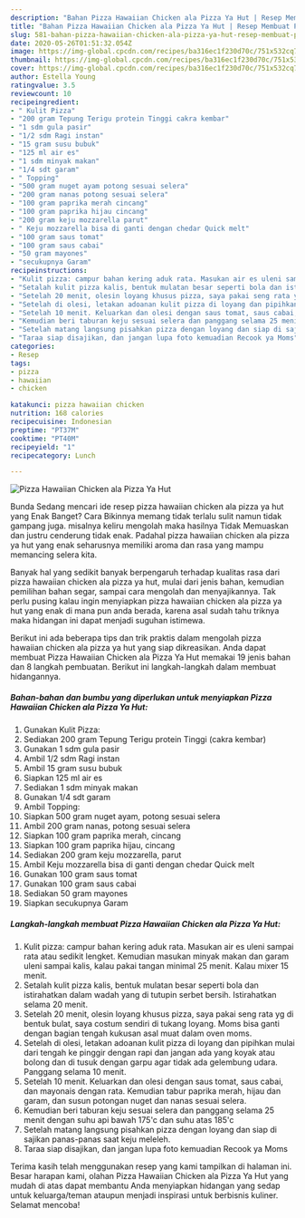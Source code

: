```yaml
---
description: "Bahan Pizza Hawaiian Chicken ala Pizza Ya Hut | Resep Membuat Pizza Hawaiian Chicken ala Pizza Ya Hut Yang Bikin Ngiler"
title: "Bahan Pizza Hawaiian Chicken ala Pizza Ya Hut | Resep Membuat Pizza Hawaiian Chicken ala Pizza Ya Hut Yang Bikin Ngiler"
slug: 581-bahan-pizza-hawaiian-chicken-ala-pizza-ya-hut-resep-membuat-pizza-hawaiian-chicken-ala-pizza-ya-hut-yang-bikin-ngiler
date: 2020-05-26T01:51:32.054Z
image: https://img-global.cpcdn.com/recipes/ba316ec1f230d70c/751x532cq70/pizza-hawaiian-chicken-ala-pizza-ya-hut-foto-resep-utama.jpg
thumbnail: https://img-global.cpcdn.com/recipes/ba316ec1f230d70c/751x532cq70/pizza-hawaiian-chicken-ala-pizza-ya-hut-foto-resep-utama.jpg
cover: https://img-global.cpcdn.com/recipes/ba316ec1f230d70c/751x532cq70/pizza-hawaiian-chicken-ala-pizza-ya-hut-foto-resep-utama.jpg
author: Estella Young
ratingvalue: 3.5
reviewcount: 10
recipeingredient:
- " Kulit Pizza"
- "200 gram Tepung Terigu protein Tinggi cakra kembar"
- "1 sdm gula pasir"
- "1/2 sdm Ragi instan"
- "15 gram susu bubuk"
- "125 ml air es"
- "1 sdm minyak makan"
- "1/4 sdt garam"
- " Topping"
- "500 gram nuget ayam potong sesuai selera"
- "200 gram nanas potong sesuai selera"
- "100 gram paprika merah cincang"
- "100 gram paprika hijau cincang"
- "200 gram keju mozzarella parut"
- " Keju mozzarella bisa di ganti dengan chedar Quick melt"
- "100 gram saus tomat"
- "100 gram saus cabai"
- "50 gram mayones"
- "secukupnya Garam"
recipeinstructions:
- "Kulit pizza: campur bahan kering aduk rata. Masukan air es uleni sampai rata atau sedikit lengket. Kemudian masukan minyak makan dan garam uleni sampai kalis, kalau pakai tangan minimal 25 menit. Kalau mixer 15 menit."
- "Setalah kulit pizza kalis, bentuk mulatan besar seperti bola dan istirahatkan dalam wadah yang di tutupin serbet bersih. Istirahatkan selama 20 menit."
- "Setelah 20 menit, olesin loyang khusus pizza, saya pakai seng rata yg di bentuk bulat, saya costum sendiri di tukang loyang. Moms bisa ganti dengan bagian tengah kukusan asal muat dalam oven moms."
- "Setelah di olesi, letakan adoanan kulit pizza di loyang dan pipihkan mulai dari tengah ke pinggir dengan rapi dan jangan ada yang koyak atau bolong dan di tusuk dengan garpu agar tidak ada gelembung udara. Panggang selama 10 menit."
- "Setelah 10 menit. Keluarkan dan olesi dengan saus tomat, saus cabai, dan mayonais dengan rata. Kemudian tabur paprika merah, hijau dan garam, dan susun potongan nuget dan nanas sesuai selera."
- "Kemudian beri taburan keju sesuai selera dan panggang selama 25 menit dengan suhu api bawah 175&#39;c dan suhu atas 185&#39;c"
- "Setelah matang langsung pisahkan pizza dengan loyang dan siap di sajikan panas-panas saat keju meleleh."
- "Taraa siap disajikan, dan jangan lupa foto kemuadian Recook ya Moms"
categories:
- Resep
tags:
- pizza
- hawaiian
- chicken

katakunci: pizza hawaiian chicken 
nutrition: 168 calories
recipecuisine: Indonesian
preptime: "PT37M"
cooktime: "PT40M"
recipeyield: "1"
recipecategory: Lunch

---
```



![Pizza Hawaiian Chicken ala Pizza Ya Hut](https://img-global.cpcdn.com/recipes/ba316ec1f230d70c/751x532cq70/pizza-hawaiian-chicken-ala-pizza-ya-hut-foto-resep-utama.jpg)

Bunda Sedang mencari ide resep pizza hawaiian chicken ala pizza ya hut yang Enak Banget? Cara Bikinnya memang tidak terlalu sulit namun tidak gampang juga. misalnya keliru mengolah maka hasilnya Tidak Memuaskan dan justru cenderung tidak enak. Padahal pizza hawaiian chicken ala pizza ya hut yang enak seharusnya memiliki aroma dan rasa yang mampu memancing selera kita.

Banyak hal yang sedikit banyak berpengaruh terhadap kualitas rasa dari pizza hawaiian chicken ala pizza ya hut, mulai dari jenis bahan, kemudian pemilihan bahan segar, sampai cara mengolah dan menyajikannya. Tak perlu pusing kalau ingin menyiapkan pizza hawaiian chicken ala pizza ya hut yang enak di mana pun anda berada, karena asal sudah tahu triknya maka hidangan ini dapat menjadi suguhan istimewa.




Berikut ini ada beberapa tips dan trik praktis dalam mengolah pizza hawaiian chicken ala pizza ya hut yang siap dikreasikan. Anda dapat membuat Pizza Hawaiian Chicken ala Pizza Ya Hut memakai 19 jenis bahan dan 8 langkah pembuatan. Berikut ini langkah-langkah dalam membuat hidangannya.

<!--inarticleads1-->

##### Bahan-bahan dan bumbu yang diperlukan untuk menyiapkan Pizza Hawaiian Chicken ala Pizza Ya Hut:

1. Gunakan  Kulit Pizza:
1. Sediakan 200 gram Tepung Terigu protein Tinggi (cakra kembar)
1. Gunakan 1 sdm gula pasir
1. Ambil 1/2 sdm Ragi instan
1. Ambil 15 gram susu bubuk
1. Siapkan 125 ml air es
1. Sediakan 1 sdm minyak makan
1. Gunakan 1/4 sdt garam
1. Ambil  Topping:
1. Siapkan 500 gram nuget ayam, potong sesuai selera
1. Ambil 200 gram nanas, potong sesuai selera
1. Siapkan 100 gram paprika merah, cincang
1. Siapkan 100 gram paprika hijau, cincang
1. Sediakan 200 gram keju mozzarella, parut
1. Ambil  Keju mozzarella bisa di ganti dengan chedar Quick melt
1. Gunakan 100 gram saus tomat
1. Gunakan 100 gram saus cabai
1. Sediakan 50 gram mayones
1. Siapkan secukupnya Garam




<!--inarticleads2-->

##### Langkah-langkah membuat Pizza Hawaiian Chicken ala Pizza Ya Hut:

1. Kulit pizza: campur bahan kering aduk rata. Masukan air es uleni sampai rata atau sedikit lengket. Kemudian masukan minyak makan dan garam uleni sampai kalis, kalau pakai tangan minimal 25 menit. Kalau mixer 15 menit.
1. Setalah kulit pizza kalis, bentuk mulatan besar seperti bola dan istirahatkan dalam wadah yang di tutupin serbet bersih. Istirahatkan selama 20 menit.
1. Setelah 20 menit, olesin loyang khusus pizza, saya pakai seng rata yg di bentuk bulat, saya costum sendiri di tukang loyang. Moms bisa ganti dengan bagian tengah kukusan asal muat dalam oven moms.
1. Setelah di olesi, letakan adoanan kulit pizza di loyang dan pipihkan mulai dari tengah ke pinggir dengan rapi dan jangan ada yang koyak atau bolong dan di tusuk dengan garpu agar tidak ada gelembung udara. Panggang selama 10 menit.
1. Setelah 10 menit. Keluarkan dan olesi dengan saus tomat, saus cabai, dan mayonais dengan rata. Kemudian tabur paprika merah, hijau dan garam, dan susun potongan nuget dan nanas sesuai selera.
1. Kemudian beri taburan keju sesuai selera dan panggang selama 25 menit dengan suhu api bawah 175&#39;c dan suhu atas 185&#39;c
1. Setelah matang langsung pisahkan pizza dengan loyang dan siap di sajikan panas-panas saat keju meleleh.
1. Taraa siap disajikan, dan jangan lupa foto kemuadian Recook ya Moms




Terima kasih telah menggunakan resep yang kami tampilkan di halaman ini. Besar harapan kami, olahan Pizza Hawaiian Chicken ala Pizza Ya Hut yang mudah di atas dapat membantu Anda menyiapkan hidangan yang sedap untuk keluarga/teman ataupun menjadi inspirasi untuk berbisnis kuliner. Selamat mencoba!
